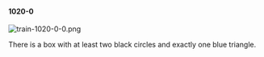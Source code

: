 #### 1020-0
![train-1020-0-0.png](https://github.com/lil-lab/nlvr/raw/master/nlvr/train/images/0/train-1020-0-0.png "train-1020-0-0.png")

There is a box with at least two black circles and exactly one blue triangle.